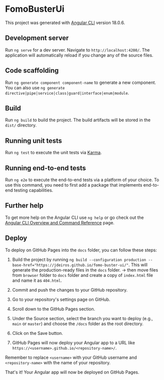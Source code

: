 # FomoBusterUi

This project was generated with [Angular CLI](https://github.com/angular/angular-cli) version 18.0.6.

## Development server

Run `ng serve` for a dev server. Navigate to `http://localhost:4200/`. The application will automatically reload if you change any of the source files.

## Code scaffolding

Run `ng generate component component-name` to generate a new component. You can also use `ng generate directive|pipe|service|class|guard|interface|enum|module`.

## Build

Run `ng build` to build the project. The build artifacts will be stored in the `dist/` directory.

## Running unit tests

Run `ng test` to execute the unit tests via [Karma](https://karma-runner.github.io).

## Running end-to-end tests

Run `ng e2e` to execute the end-to-end tests via a platform of your choice. To use this command, you need to first add a package that implements end-to-end testing capabilities.

## Further help

To get more help on the Angular CLI use `ng help` or go check out the [Angular CLI Overview and Command Reference](https://angular.dev/tools/cli) page.

## Deploy 
To deploy on GitHub Pages into the `docs` folder, you can follow these steps:

1. Build the project by running `ng build --configuration production --base-href="https://jdeiros.github.io/fomo-buster-ui/"`. This will generate the production-ready files in the `docs` folder. -> then move files from `browser` folder to `docs` folder and create a copy of `index.html` file and name it as `404.html`.

2. Commit and push the changes to your GitHub repository.

3. Go to your repository's settings page on GitHub.

4. Scroll down to the GitHub Pages section.

5. Under the Source section, select the branch you want to deploy (e.g., `main` or `master`) and choose the `/docs` folder as the root directory.

6. Click on the Save button.

7. GitHub Pages will now deploy your Angular app to a URL like `https://<username>.github.io/<repository-name>/`.

Remember to replace `<username>` with your GitHub username and `<repository-name>` with the name of your repository.

That's it! Your Angular app will now be deployed on GitHub Pages.

